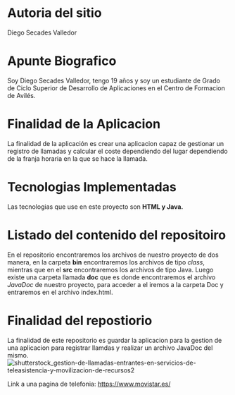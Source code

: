 # Autoria del sitio
Diego Secades Valledor
# Apunte Biografico
Soy Diego Secades Valledor, tengo 19 años y soy un estudiante de Grado de Ciclo Superior de Desarrollo de Aplicaciones en el Centro de Formacion de Avilés.
# Finalidad de la Aplicacion
La finalidad de la aplicación es crear una aplicacion capaz de gestionar un registro de llamadas y calcular el coste dependiendo del lugar dependiendo de la franja horaria en la que se hace la llamada. 
# Tecnologias Implementadas
Las tecnologias que use en este proyecto son **HTML y Java.**
# Listado del contenido del repositoiro
En el repositorio encontraremos los archivos de nuestro proyecto de dos manera, en la carpeta **bin** encontraremos los archivos de tipo *class*, mientras que en el **src** encontraremos los archivos de tipo Java. Luego existe una carpeta llamada **doc** que es donde encontraremos el archivo *JavaDoc* de nuestro proyecto, para acceder a el iremos a la carpeta Doc y entraremos en el archivo index.html.
# Finalidad del repostiorio
La finalidad de este repositorio es guardar la aplicacion para la gestion de una aplicacion para registrar llamdas y realizar un archivo JavaDoc del mismo.
![shutterstock_gestion-de-llamadas-entrantes-en-servicios-de-teleasistencia-y-movilizacion-de-recursos2](https://user-images.githubusercontent.com/101277116/160482414-a4ba2662-85e9-4b89-9c72-75d334a95e0d.jpg)




Link a una pagina de telefonia: https://www.movistar.es/

